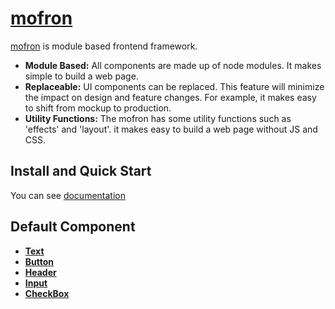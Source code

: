 # [mofron](https://mofron.github.io/mofron/)

[mofron](https://mofron.github.io/mofron/) is module based frontend framework.<br>

* **Module Based:** All components are made up of node modules. It makes simple to build a web page.
* **Replaceable:** UI components can be replaced. This feature will minimize the impact on design and feature changes. For example, it makes easy to shift from mockup to production.
* **Utility Functions:** The mofron has some utility functions such as 'effects' and 'layout'. it makes easy to build a web page without JS and CSS.

## Install and Quick Start

You can see [documentation](https://mofron.github.io/mofron/docs.html)

## Default Component

* **[Text](https://github.com/mofron/mofron-comp-text.git)**
* **[Button](https://github.com/mofron/mofron-comp-button.git)**
* **[Header](https://github.com/mofron/mofron-comp-header)**
* **[Input](https://github.com/mofron/mofron-comp-input)**
* **[CheckBox](https://github.com/mofron/mofron-comp-checkbox)**
